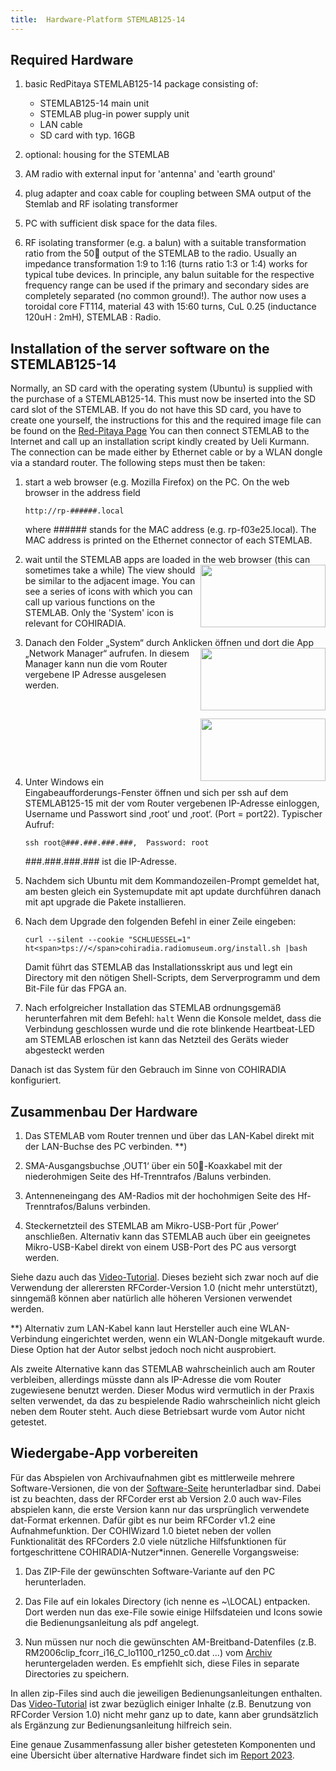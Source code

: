 ```yaml
---
title:  Hardware-Platform STEMLAB125-14
---
```

## Required Hardware

1. basic RedPitaya STEMLAB125-14 package consisting of:
   
      * STEMLAB125-14 main unit
      * STEMLAB plug-in power supply unit
      * LAN cable
      * SD card with typ. 16GB

2. optional: housing for the STEMLAB

3. AM radio with external input for 'antenna' and 'earth ground'

4. plug adapter and coax cable for coupling between SMA output of the Stemlab and RF isolating transformer

5. PC with sufficient disk space for the data files.

6. RF isolating transformer (e.g. a balun) with a suitable transformation ratio from the 50 output of the STEMLAB to the radio. Usually an impedance transformation 1:9 to 1:16 (turns ratio 1:3 or 1:4) works for typical tube devices. In principle, any balun suitable for the respective frequency range can be used if the primary and secondary sides are completely separated (no common ground!). The author now uses a toroidal core FT114, material 43 with 15:60 turns, CuL 0.25 (inductance 120uH : 2mH), STEMLAB : Radio. 

##	Installation of the server software on the STEMLAB125-14

Normally, an SD card with the operating system (Ubuntu) is supplied with the purchase of a STEMLAB125-14. This must now be inserted into the SD card slot of the STEMLAB. If you do not have this SD card, you have to create one yourself, the instructions for this and the required image file can be found on the 
[Red-Pitaya Page](https://redpitaya.readthedocs.io/en/latest/quickStart/SDcard/SDcard.html)
You can then connect STEMLAB to the Internet and call up an installation script kindly created by Ueli Kurmann. The connection can be made either by Ethernet cable or by a WLAN dongle via a standard router. The following steps must then be taken:

1. start a web browser (e.g. Mozilla Firefox) on the PC. On the web browser in the address field
   
   `http://rp-######.local`
   
   where ###### stands for the MAC address (e.g. rp-f03e25.local). The MAC address is printed on the Ethernet connector of each STEMLAB.
 
3. wait until the STEMLAB apps are loaded in the web browser (this can sometimes take a while) <img align="right" width="200" height="100" src="https://cohiradia.radiomuseum.org/download/software/STEMLAB_Installation_Step1_sm.png" /> The view should be similar to the adjacent image. You can see a series of icons with which you can call up various functions on the STEMLAB. Only the 'System' icon is relevant for COHIRADIA.

4. Danach den Folder „System“ durch Anklicken öffnen und dort die App „Network Manager“ aufrufen. <img align="right" width="200" height="100" src="https://cohiradia.radiomuseum.org/download/software/STEMLAB_Installation_Step2.png" /> In diesem Manager kann nun die vom Router vergebene IP Adresse ausgelesen werden.                           

&nbsp;

<img align="right" width="200" height="100" src="https://cohiradia.radiomuseum.org/download/software/STEMLAB_Installation_Step3.png" /> 

&nbsp;

&nbsp;

&nbsp;

4. Unter Windows ein Eingabeaufforderungs-Fenster öffnen und sich per ssh auf dem STEMLAB125-15 mit der vom Router vergebenen IP-Adresse einloggen, Username und Passwort sind ‚root‘ und ‚root‘.  (Port = port22). Typischer Aufruf: 

    `ssh root@###.###.###.###, 	Password: root`

   ###.###.###.### ist die IP-Adresse.

5. Nachdem sich Ubuntu mit dem Kommandozeilen-Prompt gemeldet hat, am besten gleich ein Systemupdate mit apt update durchführen danach mit apt upgrade die Pakete installieren.

6. Nach dem Upgrade den folgenden Befehl in einer Zeile eingeben:

    `curl --silent --cookie "SCHLUESSEL=1" ht<span>tps://</span>cohiradia.radiomuseum.org/install.sh |bash`
   
    Damit führt das STEMLAB das Installationsskript aus und legt ein Directory mit den nötigen Shell-Scripts, dem Serverprogramm und dem Bit-File für das FPGA an. 

8. Nach erfolgreicher Installation das STEMLAB ordnungsgemäß herunterfahren mit dem Befehl:
`halt`
Wenn die Konsole meldet, dass die Verbindung geschlossen wurde und die rote blinkende Heartbeat-LED am STEMLAB erloschen ist kann das Netzteil des Geräts wieder abgesteckt werden

Danach ist das System für den Gebrauch im Sinne von COHIRADIA konfiguriert.


## Zusammenbau Der Hardware

1.	Das STEMLAB vom Router trennen und über das LAN-Kabel direkt mit der LAN-Buchse des PC verbinden. **) 

2.	SMA-Ausgangsbuchse ‚OUT1‘ über ein 50-Koaxkabel mit der niederohmigen Seite des Hf-Trenntrafos /Baluns verbinden. 

3. Antenneneingang des AM-Radios mit der hochohmigen Seite des Hf-Trenntrafos/Baluns verbinden.

4.	Steckernetzteil  des STEMLAB am Mikro-USB-Port für ‚Power‘ anschließen. Alternativ kann das STEMLAB auch über ein geeignetes Mikro-USB-Kabel direkt von einem USB-Port des PC aus versorgt werden.

Siehe dazu auch das [Video-Tutorial](https://cohiradia.radiomuseum.org/download/COHIRADIA_Installations_Tutorial.mp4). Dieses bezieht sich zwar noch auf die Verwendung der allerersten RFCorder-Version 1.0 (nicht mehr unterstützt), sinngemäß können aber natürlich alle höheren Versionen verwendet werden.

**) Alternativ zum LAN-Kabel kann laut Hersteller auch eine WLAN-Verbindung eingerichtet werden, wenn ein WLAN-Dongle mitgekauft wurde. Diese Option hat der Autor selbst jedoch noch nicht ausprobiert. 

Als zweite Alternative kann das STEMLAB wahrscheinlich auch am Router verbleiben, allerdings müsste dann als IP-Adresse die vom Router zugewiesene benutzt werden. Dieser Modus wird vermutlich in der Praxis selten verwendet, da das zu bespielende Radio wahrscheinlich nicht gleich neben dem Router steht. Auch diese Betriebsart wurde vom Autor nicht getestet.

## Wiedergabe-App vorbereiten

Für das Abspielen von Archivaufnahmen gibt es mittlerweile mehrere Software-Versionen, die von der [Software-Seite](https://www.radiomuseum.org/cohiradia/software.html) herunterladbar sind. Dabei ist zu beachten, dass der RFCorder erst ab Version 2.0 auch wav-Files abspielen kann, die erste Version kann nur das ursprünglich verwendete dat-Format erkennen. Dafür gibt es nur beim RFCorder v1.2 eine Aufnahmefunktion. Der COHIWizard 1.0 bietet neben der vollen Funktionalität des RFCorders 2.0 viele nützliche Hilfsfunktionen für fortgeschrittene COHIRADIA-Nutzer*innen. Generelle Vorgangsweise:

1. Das ZIP-File der gewünschten Software-Variante auf den PC herunterladen.

2. Das File auf ein lokales Directory (ich nenne es ~\LOCAL) entpacken. Dort werden nun das exe-File sowie einige Hilfsdateien und Icons sowie die Bedienungsanleitung als pdf angelegt.

3. Nun müssen nur noch die gewünschten AM-Breitband-Datenfiles (z.B. RM2006clip_fcorr_i16_C_lo1100_r1250_c0.dat ...) vom [Archiv](https://www.radiomuseum.org/cohiradia/#recording) heruntergeladen werden. Es empfiehlt sich, diese Files in separate Directories zu speichern.

In allen zip-Files sind auch die jeweiligen Bedienungsanleitungen enthalten. Das [Video-Tutorial](https://cohiradia.radiomuseum.org/download/COHIRADIA_Installations_Tutorial.mp4) ist zwar bezüglich einiger Inhalte (z.B. Benutzung von RFCorder Version 1.0) nicht mehr ganz up to date, kann aber grundsätzlich als Ergänzung zur Bedienungsanleitung hilfreich sein.


Eine genaue Zusammenfassung aller bisher getesteten Komponenten und eine Übersicht über alternative Hardware findet sich im [Report 2023](https://cohiradia.radiomuseum.org/download/docs/Documentation/COHIRADIA_Report2023_dt.pdf).

<!-- comment -->

